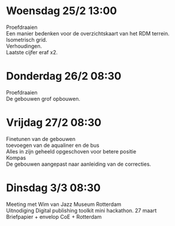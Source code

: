 # Woensdag 25/2  13:00

Proefdraaien </br>
Een manier bedenken voor de overzichtskaart van het RDM terrein. 
</br>
Isometrisch grid. </br>
Verhoudingen.</br>
Laatste cijfer eraf x2.</br>




# Donderdag 26/2  08:30

Proefdraaien </br>
De gebouwen grof opbouwen.</br>


# Vrijdag 27/2  08:30

Finetunen van de gebouwen </br>
toevoegen van de aqualiner en de bus </br>
Alles in zijn geheeld opgeschoven voor betere positie</br>
Kompas </br>
De gebouwen aangepast naar aanleiding van de correcties.</br>

# Dinsdag 3/3 08:30

Meeting met Wim van Jazz Museum Rotterdam </br>
Uitnodiging Digital publishing toolkit mini hackathon. 27 maart </br>
Briefpapier + envelop CoE + Rotterdam</br>